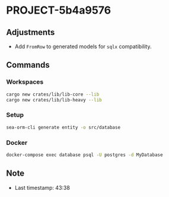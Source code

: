 # PROJECT-5b4a9576

## Adjustments

- Add `FromRow` to generated models for `sqlx` compatibility.

## Commands

### Workspaces

```bash
cargo new crates/lib/lib-core --lib
cargo new crates/lib/lib-heavy --lib
```

### Setup

```bash
sea-orm-cli generate entity -o src/database
```

### Docker

```bash
docker-compose exec database psql -U postgres -d MyDatabase
```

## Note

- Last timestamp: 43:38
